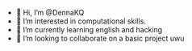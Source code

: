 - 👋 Hi, I’m @DennaKQ
- 👀 I’m interested in computational skills.
- 🌱 I’m currently learning english and hacking
- 💞️ I’m looking to collaborate on a basic project uwu
